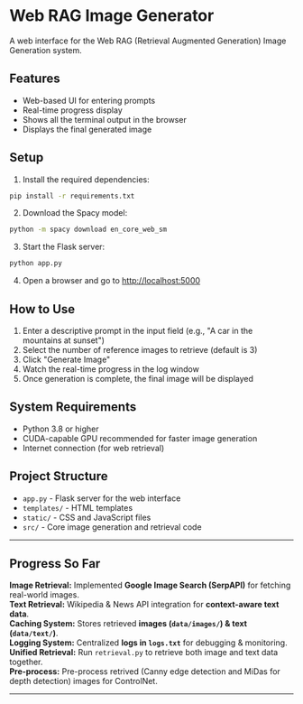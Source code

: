 # Web RAG Image Generator

A web interface for the Web RAG (Retrieval Augmented Generation) Image Generation system.

## Features

- Web-based UI for entering prompts
- Real-time progress display
- Shows all the terminal output in the browser
- Displays the final generated image

## Setup

1. Install the required dependencies:

```bash
pip install -r requirements.txt
```

2. Download the Spacy model:

```bash
python -m spacy download en_core_web_sm
```

3. Start the Flask server:

```bash
python app.py
```

4. Open a browser and go to [http://localhost:5000](http://localhost:5000)

## How to Use

1. Enter a descriptive prompt in the input field (e.g., "A car in the mountains at sunset")
2. Select the number of reference images to retrieve (default is 3)
3. Click "Generate Image"
4. Watch the real-time progress in the log window
5. Once generation is complete, the final image will be displayed

## System Requirements

- Python 3.8 or higher
- CUDA-capable GPU recommended for faster image generation
- Internet connection (for web retrieval)

## Project Structure

- `app.py` - Flask server for the web interface
- `templates/` - HTML templates
- `static/` - CSS and JavaScript files
- `src/` - Core image generation and retrieval code

---

## Progress So Far

**Image Retrieval:** Implemented **Google Image Search (SerpAPI)** for fetching real-world images.  
**Text Retrieval:** Wikipedia & News API integration for **context-aware text data**.  
**Caching System:** Stores retrieved **images (`data/images/`) & text (`data/text/`)**.  
**Logging System:** Centralized **logs in `logs.txt`** for debugging & monitoring.    
**Unified Retrieval:** Run `retrieval.py` to retrieve both image and text data together.  
**Pre-process:** Pre-process retrived (Canny edge detection and MiDas for depth detection) images for ControlNet.

---
